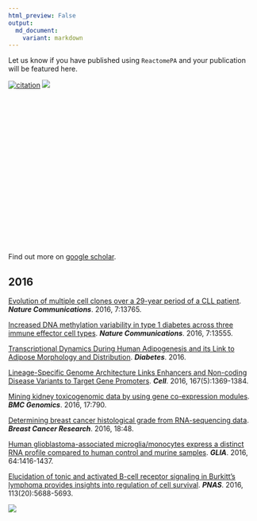 ```yaml
---
html_preview: False
output:
  md_document:
    variant: markdown
---
```


<!-- AddToAny BEGIN -->
<div class="a2a_kit a2a_kit_size_32 a2a_default_style">

<a class="a2a_dd" href="//www.addtoany.com/share"></a>
<a class="a2a_button_facebook"></a> <a class="a2a_button_twitter"></a>
<a class="a2a_button_google_plus"></a>
<a class="a2a_button_pinterest"></a> <a class="a2a_button_reddit"></a>
<a class="a2a_button_sina_weibo"></a> <a class="a2a_button_wechat"></a>
<a class="a2a_button_douban"></a>

</div>

<script async src="//static.addtoany.com/menu/page.js"></script>
<!-- AddToAny END -->
<link rel="stylesheet" href="https://guangchuangyu.github.io/css/font-awesome.min.css">
<link rel="stylesheet" href="https://guangchuangyu.github.io/css/academicons.min.css">

Let us know if you have published using `ReactomePA` and your
publication will be featured here.

[![citation](https://img.shields.io/badge/cited%20by-27-blue.svg?style=flat)](https://scholar.google.com.hk/scholar?oi=bibs&hl=en&cites=3311691878690959578)
[![](https://img.shields.io/badge/ESI-Highly%20Cited%20Paper-blue.svg?style=flat)](http://apps.webofknowledge.com/InboundService.do?mode=FullRecord&customersID=RID&IsProductCode=Yes&product=WOS&Init=Yes&Func=Frame&DestFail=http%3A%2F%2Fwww.webofknowledge.com&action=retrieve&SrcApp=RID&SrcAuth=RID&SID=Y2CXu6nry8nDQZcUy1w&UT=WOS%3A000368858900017)

<link rel='stylesheet' href=https://guangchuangyu.github.io/resume/css/morris.css>
<script src='https://guangchuangyu.github.io/resume/css/jquery.min.js' type='text/javascript'></script>
<script src='https://guangchuangyu.github.io/resume/css/raphael-min.js' type='text/javascript'></script>
<script src='https://guangchuangyu.github.io/resume/css/morris-0.4.2.min.js' type='text/javascript'></script>
<style>
  .rChart {
    display: block;
    margin-left: auto; 
    margin-right: auto;
    width: 800px;
    height: 300px;
  }  
  </style>
<div id="chart5e736f4471d" class="rChart morris">

</div>

<script type='text/javascript'>
    var chartParams = {
 "element": "chart5e736f4471d",
"width":            800,
"height":            400,
"xkey": "year",
"ykeys": [
 "cites" 
],
"data": [
 {
 "year": 2015,
"cites":              1,
"pubid": "8d8msizDQcsC" 
},
{
 "year": 2016,
"cites":             15,
"pubid": "8d8msizDQcsC" 
},
{
 "year": 2017,
"cites":             11,
"pubid": "8d8msizDQcsC" 
} 
],
"id": "chart5e736f4471d",
"labels": "cites" 
},
      chartType = "Bar"
    new Morris[chartType](chartParams)
</script>
Find out more on [<i class="ai ai-google-scholar"></i> google
scholar](https://scholar.google.com/scholar?oi=bibs&hl=en&cites=3311691878690959578).

2016
----

[Evolution of multiple cell clones over a 29-year period of a CLL
patient](http://dx.doi.org/10.1038/ncomms13765). ***Nature
Communications***. 2016, 7:13765.

[Increased DNA methylation variability in type 1 diabetes across three
immune effector cell types](http://www.nature.com/articles/ncomms13555).
***Nature Communications***. 2016, 7:13555.

[Transcriptional Dynamics During Human Adipogenesis and its Link to
Adipose Morphology and
Distribution](http://dx.doi.org/10.2337/db16-0631). ***Diabetes***.
2016.

[Lineage-Specific Genome Architecture Links Enhancers and Non-coding
Disease Variants to Target Gene
Promoters](http://www.sciencedirect.com/science/article/pii/S0092867416313228).
***Cell***. 2016, 167(5):1369-1384.

[Mining kidney toxicogenomic data by using gene co-expression
modules](https://bmcgenomics.biomedcentral.com/articles/10.1186/s12864-016-3143-y).
***BMC Genomics***. 2016, 17:790.

[Determining breast cancer histological grade from RNA-sequencing
data](http://dx.doi.org/10.1186/s13058-016-0710-8). ***Breast Cancer
Research***. 2016, 18:48.

[Human glioblastoma-associated microglia/monocytes express a distinct
RNA profile compared to human control and murine
samples](http://dx.doi.org/10.1002/glia.23014). ***GLIA***. 2016,
64:1416-1437.

[Elucidation of tonic and activated B-cell receptor signaling in
Burkitt’s lymphoma provides insights into regulation of cell
survival](http://dx.doi.org/10.1073/pnas.1601053113). ***PNAS***. 2016,
113(20):5688-5693.

![](https://guangchuangyu.github.io/featured_img/ReactomePA/pnas_F4.large.jpg)
